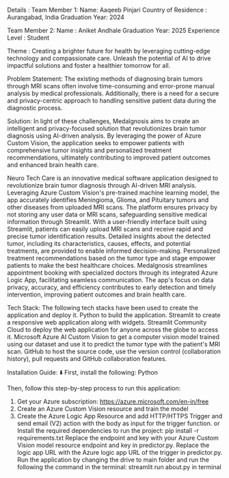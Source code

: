 Details :
Team Member 1:
Name: Aaqeeb Pinjari
Country of Residence : Aurangabad, India
Graduation Year: 2024

Team Member 2:
Name : Aniket Andhale
Graduation Year: 2025
Experience Level : Student

Theme : Creating a brighter future for health by leveraging cutting-edge technology and compassionate care. Unleash the potential of AI to drive impactful solutions and foster a healthier tomorrow for all.

Problem Statement: The existing methods of diagnosing brain tumors through MRI scans often involve time-consuming and error-prone manual analysis by medical professionals. Additionally, there is a need for a secure and privacy-centric approach to handling sensitive patient data during the diagnostic process. 

Solution: In light of these challenges, Medalgnosis aims to create an intelligent and privacy-focused solution that revolutionizes brain tumor diagnosis using AI-driven analysis. By leveraging the power of Azure Custom Vision, the application seeks to empower patients with comprehensive tumor insights and personalized treatment recommendations, ultimately contributing to improved patient outcomes and enhanced brain health care.

Neuro Tech Care is an innovative medical software application designed to revolutionize brain tumor diagnosis through AI-driven MRI analysis.
Leveraging Azure Custom Vision's pre-trained machine learning model, the app accurately identifies Meningioma, Glioma, and Pituitary tumors and other diseases from uploaded MRI scans.
The platform ensures privacy by not storing any user data or MRI scans, safeguarding sensitive medical information through Streamlit.
With a user-friendly interface built using Streamlit, patients can easily upload MRI scans and receive rapid and precise tumor identification results.
Detailed insights about the detected tumor, including its characteristics, causes, effects, and potential treatments, are provided to enable informed decision-making.
Personalized treatment recommendations based on the tumor type and stage empower patients to make the best healthcare choices.
Medalgnosis streamlines appointment booking with specialized doctors through its integrated Azure Logic App, facilitating seamless communication.
The app's focus on data privacy, accuracy, and efficiency contributes to early detection and timely intervention, improving patient outcomes and brain health care.



Tech Stack: The following tech stacks have been used to create the application and deploy it.
Python to build the application.
Streamlit to create a responsive web application along with widgets.
Streamlit Community Cloud to deploy the web application for anyone across the globe to access it.
Microsoft Azure AI Custom Vision to get a computer vision model trained using our dataset and use it to predict the tumor type with the patient's MRI scan.
GitHub to host the source code, use the version control (collaboration history), pull requests and GitHub collaboration features.




Installation Guide: ⬇️
First, install the following:    Python

Then, follow this step-by-step process to run this application:
1. Get your Azure subscription: https://azure.microsoft.com/en-in/free
2. Create an Azure Custom Vision resource and train the model
3. Create the Azure Logic App Resource and add HTTP/HTTPS Trigger and send email (V2) action with the body as input for the trigger function.
or
Install the required dependencies to run the project:    pip install -r requirements.txt
Replace the endpoint and key with your Azure Custom Vision model resource endpoint and key in predictor.py.
Replace the logic app URL with the Azure logic app URL of the trigger in predictor.py.
Run the application by changing the drive to main folder and run the following the command in the terminal: streamlit run about.py in terminal
